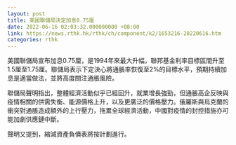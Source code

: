 ```yaml
---
layout: post
title: 美國聯儲局決定加息0.75厘　
date: 2022-06-16 02:03:32.000000000 +08:00
link: https://news.rthk.hk/rthk/ch/component/k2/1653216-20220616.htm
categories: rthk
---
```


美國聯儲局宣布加息0.75厘，是1994年來最大升幅，聯邦基金利率目標區間升至1.5厘至1.75厘。聯儲局表示下定決心將通脹率恢復至2%的目標水平，預期持續加息是適當做法，並將高度關注通脹風險。

聯儲局聲明指出，整體經濟活動似乎已經回升，就業增長強勁，但通脹高企反映與疫情相關的供需失衡、能源價格上升，以及更廣泛的價格壓力。俄羅斯與烏克蘭的衝突對通脹造成額外的上行壓力，拖累全球經濟活動，中國對疫情的封控措施亦可能加劇供應鏈中斷。

聲明又提到，縮減資產負債表將按計劃進行。
